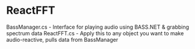 # ReactFFT

BassManager.cs - Interface for playing audio using BASS.NET & grabbing spectrum data 
ReactFFT.cs - Apply this to any object you want to make audio-reactive, pulls data from BassManager